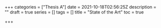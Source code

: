 +++
categories = ["Thesis A"]
date = 2021-10-18T02:56:25Z
description = ""
draft = true
series = []
tags = []
title = "State of the Art"
toc = true

+++
